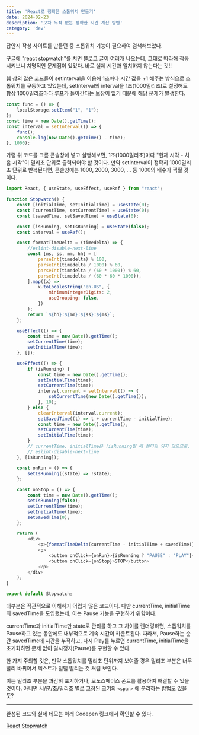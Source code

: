 ```yaml
---
title: 'React로 정확한 스톱워치 만들기'
date: 2024-02-23
description: '오차 누적 없는 정확한 시간 계산 방법'
category: 'dev'
---
```


답안지 작성 사이트를 만들던 중 스톱워치 기능이 필요하여 검색해보았다.

구글에 "react stopwatch"를 치면 블로그 글이 여러개 나오는데, 그대로 따라해 작동 시켜보니 치명적인 문제점이 있었다. 바로 실제 시간과 일치하지 않는다는 것!!

웹 상의 많은 코드들이 setInterval을 이용해 1초마다 시간 값을 +1 해주는 방식으로 스톱워치를 구동하고 있었는데, setInterval의 interval을 1초(1000밀리초)로 설정해도 항상 1000밀리초마다 루프가 돌아간다는 보장이 없기 때문에 해당 문제가 발생한다.

```javascript
const func = () => {
    localStorage.setItem("1", "1");
};
const time = new Date().getTime();
const interval = setInterval(() => {
    func();
    console.log(new Date().getTime() - time);
}, 1000);
```

가령 위 코드를 크롬 콘솔창에 넣고 실행해보면, 1초(1000밀리초)마다 "현재 시각 - 처음 시각"이 밀리초 단위로 출력되어야 할 것이다. 만약 setInterval이 정확히 1000밀리초 단위로 반복된다면, 콘솔창에는 1000, 2000, 3000, ... 등 1000의 배수가 찍힐 것이다.

```javascript
import React, { useState, useEffect, useRef } from "react";

function Stopwatch() {
    const [initialTime, setInitialTime] = useState(0);
    const [currentTime, setCurrentTime] = useState(0);
    const [savedTime, setSavedTime] = useState(0);

    const [isRunning, setIsRunning] = useState(false);
    const interval = useRef();

    const formatTimeDelta = (timedelta) => {
        //eslint-disable-next-line
        const [ms, ss, mm, hh] = [
            parseInt(timedelta) % 100,
            parseInt(timedelta / 1000) % 60,
            parseInt(timedelta / (60 * 1000)) % 60,
            parseInt(timedelta / (60 * 60 * 1000)),
        ].map((x) =>
            x.toLocaleString("en-US", {
                minimumIntegerDigits: 2,
                useGrouping: false,
            })
        );
        return `${hh}:${mm}:${ss}:${ms}`;
    };

    useEffect(() => {
        const time = new Date().getTime();
        setCurrentTime(time);
        setInitialTime(time);
    }, []);

    useEffect(() => {
        if (isRunning) {
            const time = new Date().getTime();
            setInitialTime(time);
            setCurrentTime(time);
            interval.current = setInterval(() => {
                setCurrentTime(new Date().getTime());
            }, 10);
        } else {
            clearInterval(interval.current);
            setSavedTime((t) => t + currentTime - initialTime);
            const time = new Date().getTime();
            setCurrentTime(time);
            setInitialTime(time);
        }
        // currentTime, initialTime은 !isRunning일 때 렌더링 되지 않으므로, deps에 넣기 불필요
        // eslint-disable-next-line
    }, [isRunning]);

    const onRun = () => {
        setIsRunning((state) => !state);
    };

    const onStop = () => {
        const time = new Date().getTime();
        setIsRunning(false);
        setCurrentTime(time);
        setInitialTime(time);
        setSavedTime(0);
    };

    return (
        <div>
            <p>{formatTimeDelta(currentTime - initialTime + savedTime)}</p>
            <p>
                <button onClick={onRun}>{isRunning ? "PAUSE" : "PLAY"}</button>
                <button onClick={onStop}>STOP</button>
            </p>
        </div>
    );
}

export default Stopwatch;
```

대부분은 직관적으로 이해하기 어렵지 않은 코드이다. 다만 currentTime, initialTime 외 savedTime을 도입했는데, 이는 Pause 기능을 구현하기 위함이다.

currentTime과 initialTime만 state로 관리를 하고 그 차이를 렌더링하면, 스톱워치를 Pause하고 있는 동안에도 내부적으로 계속 시간이 카운트된다. 따라서, Pause하는 순간 savedTime에 시간을 누적하고, 다시 Play를 누르면 currentTime, initialTime을 초기화하면 문제 없이 일시정지(Pause)를 구현할 수 있다.

한 가지 주의할 것은, 만약 스톱워치를 밀리초 단위까지 보여줄 경우 밀리초 부분은 너무 빨리 바뀌어서 텍스트가 덜덜 떨리는 것 처럼 보인다.

이는 밀리초 부분을 과감히 포기하거나, 모노스페이스 폰트를 활용하여 해결할 수 있을 것이다. 아니면 시/분/초/밀리초 별로 고정된 크기의 `<span>` 에 분리하는 방법도 있을 듯?

---

완성된 코드와 실제 데모는 아래 Codepen 링크에서 확인할 수 있다.

[React Stopwatch](https://codepen.io/jinh0park/pen/eYXwzBr)
